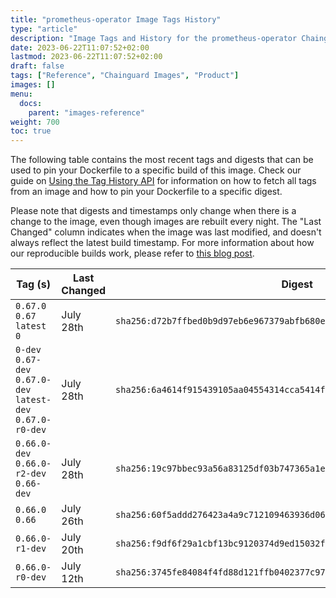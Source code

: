 ```yaml
---
title: "prometheus-operator Image Tags History"
type: "article"
description: "Image Tags and History for the prometheus-operator Chainguard Image"
date: 2023-06-22T11:07:52+02:00
lastmod: 2023-06-22T11:07:52+02:00
draft: false
tags: ["Reference", "Chainguard Images", "Product"]
images: []
menu:
  docs:
    parent: "images-reference"
weight: 700
toc: true
---
```


The following table contains the most recent tags and digests that can be used to pin your Dockerfile to a specific build of this image. Check our guide on [Using the Tag History API](/chainguard/chainguard-images/using-the-tag-history-api/) for information on how to fetch all tags from an image and how to pin your Dockerfile to a specific digest.

Please note that digests and timestamps only change when there is a change to the image, even though images are rebuilt every night. The "Last Changed" column indicates when the image was last modified, and doesn't always reflect the latest build timestamp. For more information about how our reproducible builds work, please refer to [this blog post](https://www.chainguard.dev/unchained/reproducing-chainguards-reproducible-image-builds).

| Tag (s)                                                       | Last Changed | Digest                                                                    |
|---------------------------------------------------------------|--------------|---------------------------------------------------------------------------|
|  `0.67.0` `0.67` `latest` `0`                                 | July 28th    | `sha256:d72b7ffbed0b9d97eb6e967379abfb680e3be74f78b21b01e668abdbaf51c803` |
|  `0-dev` `0.67-dev` `0.67.0-dev` `latest-dev` `0.67.0-r0-dev` | July 28th    | `sha256:6a4614f915439105aa04554314cca5414ffd2460323b860f2abad5b7e00af0e0` |
|  `0.66.0-dev` `0.66.0-r2-dev` `0.66-dev`                      | July 28th    | `sha256:19c97bbec93a56a83125df03b747365a1e67cb58241ca1ce9c9a6d7d7c2d9bff` |
|  `0.66.0` `0.66`                                              | July 26th    | `sha256:60f5addd276423a4a9c712109463936d067bcc515d3c7091e67800d1d1876387` |
|  `0.66.0-r1-dev`                                              | July 20th    | `sha256:f9df6f29a1cbf13bc9120374d9ed15032febfb2970025eae299e46b76cfae592` |
|  `0.66.0-r0-dev`                                              | July 12th    | `sha256:3745fe84084f4fd88d121ffb0402377c97343f87e631be61397025a354b0c06e` |
